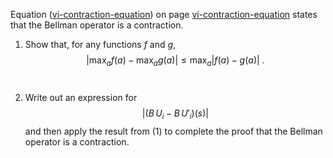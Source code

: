 

Equation (<a class="equationRef" title="" href="#">vi-contraction-equation</a>) on
page <a class="pageRef" title="" href="#">vi-contraction-equation</a> states that the Bellman operator is a contraction.<br>

1.  Show that, for any functions $f$ and $g$,
    $$|\max_a f(a) - \max_a g(a)| \leq \max_a |f(a) - g(a)|\ .$$<br>

2.  Write out an expression for $$|(B\,U_i - B\,U'_i)(s)|$$ and then apply
    the result from (1) to complete the proof that the Bellman operator
    is a contraction.<br>
